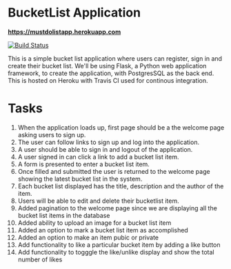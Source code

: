 # BucketList Application

**https://mustdolistapp.herokuapp.com**


[![Build Status](https://travis-ci.org/kunleAdeyinka/bucketlist-app.svg?branch=master)](https://travis-ci.org/kunleAdeyinka/bucketlist-app)

This is a simple bucket list application where users can register, sign in and create their bucket list. 
We'll be using Flask, a Python web application framework, to create the application, with PostgresSQL as the back end.
This is hosted on Heroku with Travis CI used for continous integration.

# Tasks
1. When the application loads up, first page should be a the welcome page asking users to sign up.
2. The user can follow links to sign up and log into the application.
3. A user should be able to sign in and logout of the application.
4. A user signed in can click a link to add a bucket list item.
5. A form is presented to enter a bucket list item.
6. Once filled and submitted the user is returned to the welcome page showing the latest bucket list in the system.
7. Each bucket list displayed has the title, description and the author of the item.
8. Users will be able to edit and delete their bucketlist item.
9. Added pagination to the welcome page since we are displaying all the bucket list items in the database
10. Added ability to upload an image for a bucket list item
11. Added an option to mark a bucket list item as accomplished
12. Added an option to make an item pubic or private
13. Add functionality to like a particular bucket item by adding a like button
14. Add functionality to togggle the like/unlike display and show the total number of likes
